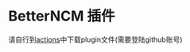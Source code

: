 # BetterNCM 插件
请自行到[actions](https://github.com/GuaiJieYo/SimpleTheme-netease/actions)中下载plugin文件(需要登陆github账号)